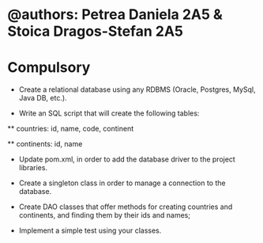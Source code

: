 # @authors: Petrea Daniela 2A5 & Stoica Dragos-Stefan 2A5

# Compulsory

* Create a relational database using any RDBMS (Oracle, Postgres, MySql, Java DB, etc.).

* Write an SQL script that will create the following tables:

** countries: id, name, code, continent

** continents: id, name

* Update pom.xml, in order to add the database driver to the project libraries.

* Create a singleton class in order to manage a connection to the database.

* Create DAO classes that offer methods for creating countries and continents, and finding them by their ids and names;

* Implement a simple test using your classes.
